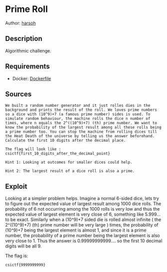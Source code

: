 # Prime Roll

Author: [harsoh](https://github.com/harsoh)

## Description

Algorithmic challenge.

## Requirements

- Docker: [Dockerfile](./Dockerfile)

## Sources

```
We built a random number generator and it just rolles dies in the background and prints the result of the roll. We loves prime numbers so a dice with (10^9)+7 (a famous prime number) sides is used. To simulate random behaviour, the machine rolls the dice n number of times, where n equals the 2^((10^9)+7) (th) prime number. We want to know the probability of the largest result among all these rolls being a prime number too. You can stop the machine from rolling dices till the Heat Death of the universe by telling us the answer beforehand. Calculate the first 10 digits after the decimal place.

The flag will look like : csictf{first_10_digits_after_the_decimal_point}

Hint 1: Looking at outcomes for smaller dices could help.

Hint 2: The largest result of a dice roll is also a prime.
```

## Exploit

Looking at a simpler problem helps. Imagine a normal 6-sided dice, lets try to figure out the expected value of largest result among 1000 dice rolls. The probability of 6 not occurring among the 1000 rolls is very low and thus the expected value of largest element is very close of 6, something like 5.999... to be exact. Similarly when a (10^9)+7 sided die is rolled almost infinite ( the 2^((10^9)+7) (th) prime number will be very large ) times, the probability of (10^9)+7 being the largest element is almost 1, and since it is a prime number, the probability of a prime number being the largest element is also very close to 1. Thus the answer is 0.99999999999.... so the first 10 decimal digits 
will be all 9.
<br />

The flag is:
```
csictf{9999999999}
```
